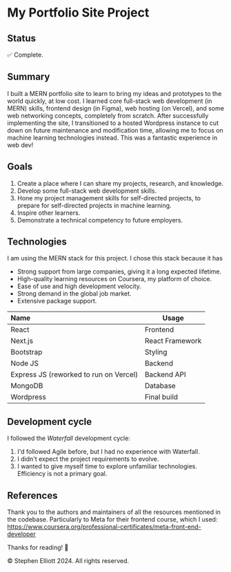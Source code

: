 # My Portfolio Site Project
## Status
✅  Complete.

## Summary
I built a MERN portfolio site to learn to bring my ideas and prototypes to the world quickly, at low cost. I learned core full-stack web development (in MERN) skills, frontend design (in Figma), web hosting (on Vercel), and some web networking concepts, completely from scratch. After successfully implementing the site, I transitioned to a hosted Wordpress instance to cut down on future maintenance and modification time, allowing me to focus on machine learning technologies instead. This was a fantastic experience in web dev!

## Goals
1. Create a place where I can share my projects, research, and knowledge.
2. Develop some full-stack web development skills.
3. Hone my project management skills for self-directed projects, to prepare for self-directed projects in machine learning.
4. Inspire other learners.
5. Demonstrate a technical competency to future employers.

## Technologies
I am using the MERN stack for this project. I chose this stack because it has
- Strong support from large companies, giving it a long expected lifetime.
- High-quality learning resources on Coursera, my platform of choice.
- Ease of use and high development velocity.
- Strong demand in the global job market.
- Extensive package support.

| Name          | Usage             |
|:-             |-                  |
| React         | Frontend          |
| Next.js       | React Framework   |
| Bootstrap     | Styling           |
| Node JS       | Backend           |
| Express JS (reworked to run on Vercel)    | Backend API       |
| MongoDB       | Database          |
| Wordpress     | Final build       |

## Development cycle
I followed the _Waterfall_ development cycle:
1. I'd followed Agile before, but I had no experience with Waterfall.
2. I didn't expect the project requirements to evolve.
3. I wanted to give myself time to explore unfamiliar technologies. Efficiency is not a primary goal.

## References
Thank you to the authors and maintainers of all the resources mentioned in the codebase. Particularly to Meta for their frontend course, which I used: https://www.coursera.org/professional-certificates/meta-front-end-developer

Thanks for reading! 🤠

©️ Stephen Elliott 2024. All rights reserved.
